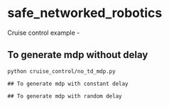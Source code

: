 # safe_networked_robotics

Cruise control example - 
## To generate mdp without delay 
```
python cruise_control/no_td_mdp.py

## To generate mdp with constant delay 

## To generate mdp with random delay
